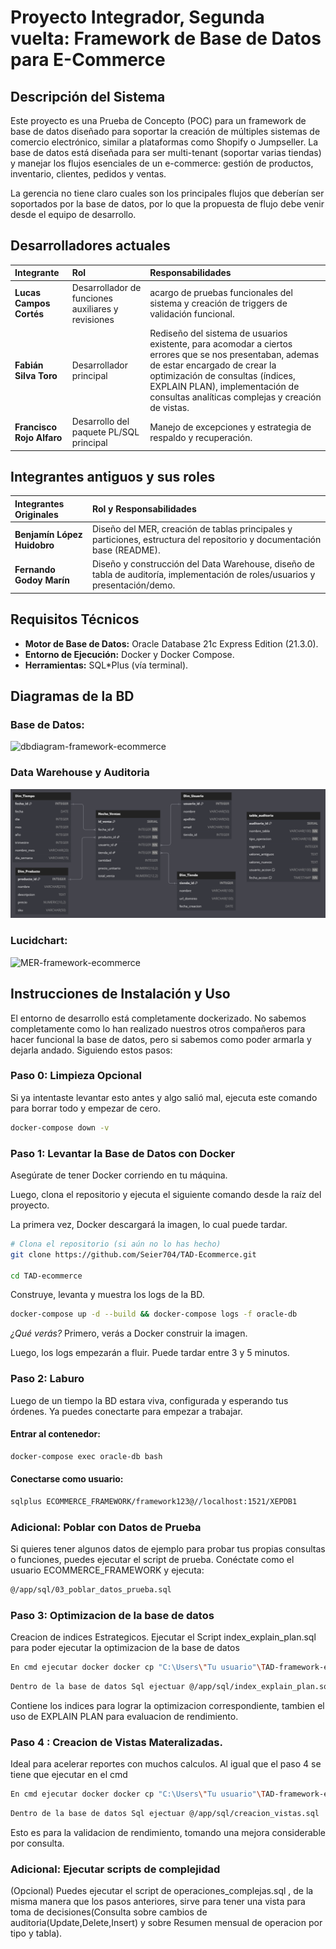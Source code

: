 # Proyecto Integrador, Segunda vuelta: Framework de Base de Datos para E-Commerce

## Descripción del Sistema

Este proyecto es una Prueba de Concepto (POC) para un framework de base de datos diseñado para soportar la creación de múltiples sistemas de comercio electrónico, similar a plataformas como Shopify o Jumpseller.
La base de datos está diseñada para ser multi-tenant (soportar varias tiendas) y manejar los flujos esenciales de un e-commerce: gestión de productos, inventario, clientes, pedidos y ventas.

La gerencia no tiene claro cuales son los principales flujos que deberían ser soportados por la base de datos, por lo que la propuesta de flujo debe venir desde el equipo de desarrollo.

## Desarrolladores actuales

| Integrante | Rol | Responsabilidades |
| :--- | :--- | :--- |
| **Lucas Campos Cortés** | Desarrollador de funciones auxiliares y revisiones | acargo de pruebas funcionales del sistema y creación de triggers de validación funcional. |
| **Fabián Silva Toro** | Desarrollador principal | Rediseño del sistema de usuarios existente, para acomodar a ciertos errores que se nos presentaban, ademas de estar encargado de crear la optimización de consultas (índices, EXPLAIN PLAN), implementación de consultas analíticas complejas y creación de vistas. |
| **Francisco Rojo Alfaro** | Desarrollo del paquete PL/SQL principal |  Manejo de excepciones y estrategia de respaldo y recuperación. |

## Integrantes antiguos y sus roles

| Integrantes Originales | Rol y Responsabilidades |
| :--- | :--- |
| **Benjamín López Huidobro** | Diseño del MER, creación de tablas principales y particiones, estructura del repositorio y documentación base (README). |
| **Fernando Godoy Marín** | Diseño y construcción del Data Warehouse, diseño de tabla de auditoría, implementación de roles/usuarios y presentación/demo. |

## Requisitos Técnicos

* **Motor de Base de Datos:** Oracle Database 21c Express Edition (21.3.0).
* **Entorno de Ejecución:** Docker y Docker Compose.
* **Herramientas:** SQL*Plus (vía terminal).

## Diagramas de la BD
### Base de Datos:
![dbdiagram-framework-ecommerce](https://github.com/user-attachments/assets/51a7d19c-6467-4498-8b7c-9a987d36bd3a)

### Data Warehouse y Auditoria
![data-warehouse](https://raw.githubusercontent.com/Jacket-69/TAD-framework-ecommerce/f4525daf540098da95292639b42349b430ccc678/doc/data_warehouse.png)

### Lucidchart:
![MER-framework-ecommerce](https://github.com/user-attachments/assets/52ee832d-17d5-48f5-9120-66c9a5cf02ac)

## Instrucciones de Instalación y Uso

El entorno de desarrollo está completamente dockerizado. 
No sabemos completamente como lo han realizado nuestros otros compañeros para hacer funcional la base de datos, pero si sabemos como poder armarla y dejarla andado.
Siguiendo estos pasos:

### Paso 0: Limpieza Opcional

Si ya intentaste levantar esto antes y algo salió mal, ejecuta este comando para borrar todo y empezar de cero.
```bash
docker-compose down -v
```
### Paso 1: Levantar la Base de Datos con Docker

Asegúrate de tener Docker corriendo en tu máquina. 

Luego, clona el repositorio y ejecuta el siguiente comando desde la raíz del proyecto.

La primera vez, Docker descargará la imagen, lo cual puede tardar.

```bash
# Clona el repositorio (si aún no lo has hecho)
git clone https://github.com/Seier704/TAD-Ecommerce.git

cd TAD-ecommerce
```
Construye, levanta y muestra los logs de la BD.
```bash
docker-compose up -d --build && docker-compose logs -f oracle-db
```
*¿Qué verás?* Primero, verás a Docker construir la imagen.

Luego, los logs empezarán a fluir. Puede tardar entre 3 y 5 minutos.

### Paso 2: Laburo
Luego de un tiempo la BD estara viva, configurada y esperando tus órdenes.
Ya puedes conectarte para empezar a trabajar.
#### Entrar al contenedor:
```bash
docker-compose exec oracle-db bash
```
#### Conectarse como usuario:
```bash
sqlplus ECOMMERCE_FRAMEWORK/framework123@//localhost:1521/XEPDB1
```
### Adicional: Poblar con Datos de Prueba
Si quieres tener algunos datos de ejemplo para probar tus propias consultas o funciones, puedes ejecutar el script de prueba. Conéctate como el usuario ECOMMERCE_FRAMEWORK y ejecuta:
```bash
@/app/sql/03_poblar_datos_prueba.sql
```

### Paso 3: Optimizacion de la base de datos
Creacion de indices Estrategicos.
Ejecutar el Script index_explain_plan.sql para poder ejecutar la optimizacion de la base de datos
```bash
En cmd ejecutar docker docker cp "C:\Users\"Tu usuario"\TAD-framework-ecommerce\sql\index_explain_plan.sql" tad_oracle_db:/opt/index_explain_plan.sql "
```
```bash
Dentro de la base de datos Sql ejectuar @/app/sql/index_explain_plan.sql
```
Contiene los indices para lograr la optimizacion correspondiente, tambien el uso de EXPLAIN PLAN para evaluacion de rendimiento.

### Paso 4 : Creacion de Vistas Materalizadas.
Ideal para acelerar reportes con muchos calculos.
Al igual que el paso 4 se tiene que ejecutar en el cmd
```bash
En cmd ejecutar docker docker cp "C:\Users\"Tu usuario"\TAD-framework-ecommerce\sql\.sql" tad_oracle_db:/opt/creacion_vistas.sql "
```
```bash
Dentro de la base de datos Sql ejectuar @/app/sql/creacion_vistas.sql
```
Esto es para la validacion de rendimiento, tomando una mejora considerable por consulta.

### Adicional: Ejecutar scripts de complejidad
(Opcional) Puedes ejecutar el script de operaciones_complejas.sql , de la misma manera que los pasos anteriores, sirve 
para tener una vista para toma de decisiones(Consulta sobre cambios de auditoria(Update,Delete,Insert) y sobre Resumen mensual de operacion por tipo y tabla).





